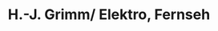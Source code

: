 ---
title: "H.-J. Grimm/ Elektro, Fernseh"
url: /braunlage/h-j-grimm-elektro-fernseh/
shop: Elektronik
---
